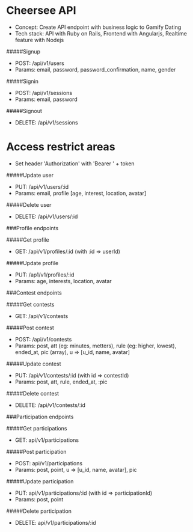 # Cheersee API
* Concept: Create API endpoint with business logic to Gamify Dating
* Tech stack: API with Ruby on Rails, Frontend with Angularjs, Realtime feature with Nodejs

#####Signup
* POST: /api/v1/users
* Params: email, password, password_confirmation, name, gender

#####Signin
* POST: /api/v1/sessions
* Params: email, password

#####Signout
* DELETE: /api/v1/sessions

# Access restrict areas
* Set header 'Authorization' with 'Bearer ' + token

#####Update user
* PUT: /api/v1/users/:id
* Params: email, profile [age, interest, location, avatar]

#####Delete user
* DELETE: /api/v1/users/:id

###Profile endpoints

#####Get profile
* GET: /api/v1/profiles/:id (with :id => userId)

#####Update profile
* PUT: /ap1/v1/profiles/:id
* Params: age, interests, location, avatar

###Contest endpoints

#####Get contests
* GET: /api/v1/contests

#####Post contest
* POST: /api/v1/contests
* Params: post, att (eg: minutes, metters), rule (eg: higher, lowest), ended_at, pic (array), u => [u_id, name, avatar]

#####Update contest
* PUT: /api/v1/contests/:id (with id => contestId)
* Params: post, att, rule, ended_at, :pic

#####Delete contest
* DELETE: /api/v1/contests/:id

###Participation endpoints

#####Get participations
* GET: api/v1/participations

#####Post participation
* POST: api/v1/participations
* Params: post, point, u => [u_id, name, avatar], pic

#####Update participation
* PUT: api/v1/participations/:id (with id => participationId)
* Params: post, point

#####Delete participation
* DELETE: api/v1/participations/:id
